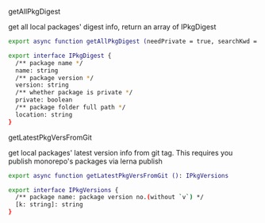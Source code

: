 getAllPkgDigest

get all local packages' digest info, return an array of IPkgDigest

```bash
export async function getAllPkgDigest (needPrivate = true, searchKwd = ''): IPkgDigest[]
```

```bash
export interface IPkgDigest {
  /** package name */
  name: string
  /** package version */
  version: string
  /** whether package is private */
  private: boolean
  /** package folder full path */
  location: string
}
```

getLatestPkgVersFromGit

get local packages' latest version info from git tag. This requires you publish monorepo's packages via lerna publish

```bash
export async function getLatestPkgVersFromGit (): IPkgVersions
```

```bash
export interface IPkgVersions {
  /** package name: package version no.(without `v`) */
  [k: string]: string
}
```


